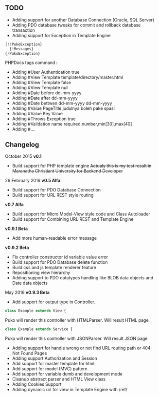 ## TODO
- Adding support for another Database Connection (Oracle, SQL Server)
- Adding PDO database tweaks for commit and rollback database transaction
- Adding support for Exception in Template Engine
```PHP
{!!PukoException}
  {!Messages}
{/PukoException}
```
PHPDocs tags command :
- Adding #User Authentication true
- Adding #View Template template/directory/master.html
- Adding #View Template false
- Adding #View Template null
- Adding #Date before dd-mm-yyyy
- Adding #Date after dd-mm-yyyy
- Adding #Date bettwen dd-mm-yyyy dd-mm-yyyy
- Adding #Value PageTitle judulnya boleh pake spasi
- Adding #Value Key Value
- Adding #Throws Exception true
- Adding #Validation name required,number,min[30],max[40]
- Adding #....

## Changelog
October 2015
**v0.1**
- Build support for PHP template engine ~~Actualy this is my test result in Maranatha Christiant University for Backend Developer~~

26 February 2016
**v0.5 Alfa**
- Build support for PDO Database Connection
- Build support for URL REST style routing

**v0.7 Alfa**
- Build support for Micro Model-View style code and Class Autoloader
- Build support for Combining URL REST and Template Engine

**v0.9.1 Beta**
- Add more human-readable error message

**v0.9.2 Beta**
- Fix controller constructor id variable value error
- Build support for PDO Database delete function
- Build css and js template renderer feature
- Repositioning view hierarchy
- Adding support to PDO datatypes handling like BLOB data objects and Date data objects

May 2016
**v0.9.3 Beta**
- Add support for output type in Controller.
```PHP
class Example extends View {
```
Puko will render this controller with HTMLParser. Will result HTML page
```PHP
class Example extends Service {
```
Puko will render this controller with JSONParser. Will result JSON page

- Adding support for handle wrong or not find URL routing path or 404 Not Found Pages
- Adding support Authorization and Session
- Add support for master template for html
- Add support for model (MVC) pattern
- Add support for variable dumb and development mode
- Cleanup abstract parser and HTML View class
- Adding Cookies Support
- Adding dynamic url for view in Template Engine with /ref/

